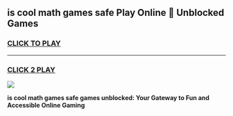 
## is cool math games safe Play Online 👋 Unblocked Games
<h3>
<a href="https://news.freeplayer.one?title=is_cool_math_games_safe&ref=17CMG">CLICK TO PLAY</a></h3>
<hr>

<h3>
<a href="https://news.freeplayer.one?title=is_cool_math_games_safe&ref=17CMG">CLICK 2 PLAY</a>
  
</h3>

<a href="https://news.freeplayer.one?title=is_cool_math_games_safe&ref=17CMG/"><img src="https://clearcache.store/games.png"></a>


**is cool math games safe games unblocked: Your Gateway to Fun and Accessible Online Gaming**
